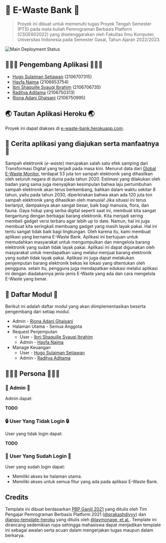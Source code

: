 # 🍃 E-Waste Bank 🍃
> Proyek ini dibuat untuk memenuhi tugas Proyek Tengah Semester (PTS)
> pada mata kuliah Pemrograman Berbasis Platform (CSGE602022) yang
> diselenggarakan oleh Fakultas Ilmu Komputer, Universitas Indonesia
> pada Semester Gasal, Tahun Ajaran 2022/2023.

![Main Deployment Status](https://github.com/E-Waste-Bank/E-Waste-Bank-Web/actions/workflows/dpl.yml/badge.svg?branch=main)

## 👩🏻‍💻 Pengembang Aplikasi 🧑🏻‍💻
- [Hugo Sulaiman Setiawan](https://github.com/hugo-setiawan) (2106707315)
- [Hayfa Najma](https://github.com/HayfaNajma07) (2106653754)
- [Ibni Shaquille Syauqi Ibrahim](https://github.com/IbniShaquille) (2106706735)
- [Raditya Aditama](https://github.com/ratama98) (2106750313)
- [Riona Adani Ghaisani](https://github.com/rionadani) (2106750995)

## 🌏 Tautan Aplikasi Heroku 🌏
Proyek ini dapat diakses di [e-waste-bank.herokuapp.com](https://e-waste-bank.herokuapp.com/).

## 📃 Cerita aplikasi yang diajukan serta manfaatnya 📃
Sampah elektronik (*e-waste*) merupakan salah satu efek samping dari Transformasi Digital yang terjadi pada masa kini. Menurut data dari [Global E-Waste Monitor](https://ewastemonitor.info/), terdapat 53 juta ton sampah elektronik yang dihasilkan oleh seluruh negara di dunia pada tahun 2020. Estimasi yang dilakukan oleh badan yang sama juga menyajikan kesimpulan bahwa laju pertumbuhan sampah elektronik akan terus berkembang, bahkan dalam waktu sekitar 8 tahun, yaitu pada tahun 2030, diperkirakan bahwa akan ada 120 juta ton sampah elektronik yang dihasilkan oleh manusia! Jika situasi ini terus berlanjut, dampaknya akan sangat besar, baik bagi manusia, flora, dan fauna. 
Gaya hidup yang serba digital seperti saat ini, membuat kita sangat bergantung dengan berbagai barang elektronik. Kita menjadi sering membeli gadget versi terbaru agar lebih up to date. Namun, hal ini juga membuat kita seringkali membuang gadget yang masih layak pakai. Hal ini tentu sangat tidak baik bagi lingkungan. Oleh karena itu, kami membuat aplikasi yang bernama E-Waste Bank. Aplikasi ini bertujuan untuk memudahkan masyarakat untuk mengumpulkan dan mengelola barang elektronik yang sudah tidak layak pakai. 
Aplikasi ini dapat digunakan oleh masyarakat untuk mendapatkan uang melalui menjual barang elektronik yang sudah tidak layak pakai. Aplikasi ini juga dapat melakukan penjemputan barang elektronik bekas ke lokasi yang ditentukan oleh pengguna. selain itu, pengguna juga mendapatkan edukasi melalui aplikasi ini dengan diadakannya jenis-jenis E-Waste yang ada dan cara mengelola E-Waste yang benar.

## 👥 Daftar Modul 👥
Berikut ini adalah daftar modul yang akan diimplementasikan beserta pengembang dari setiap modul.
- Admin - [Riona Adani Ghaisani](https://github.com/rionadani)
- Halaman Utama - Semua Anggota
- Request Penjemputan
  - User - [Ibni Shaquille Syauqi Ibrahim](https://github.com/IbniShaquille)
  - Admin - [Hayfa Najma](https://github.com/HayfaNajma07)
- Manage Keuangan
  - User - [Hugo Sulaiman Setiawan](https://github.com/hugo-setiawan)
  - Admin - [Raditya Aditama](https://github.com/ratama98)

## 👩🏻‍💻 Persona 👩🏻‍💻
### 👤 Admin 👤
Admin dapat:

**TODO**

### 🔒 User Yang Tidak Login 🔒
User yang tidak login dapat:

**TODO**

### 🔑 User Yang Sudah Login 🔑
User yang sudah login dapat:
- Memiliki akses ke halaman utama.
- Memiliki akses untuk semua fitur yang ada pada aplikasi E-Waste Bank.

## Credits

Template ini dibuat berdasarkan [PBP Ganjil 2021](https://gitlab.com/PBP-2021/pbp-lab) yang ditulis oleh Tim Pengajar Pemrograman Berbasis Platform 2021 ([@prakashdivyy](https://gitlab.com/prakashdivyy)) dan [django-template-heroku](https://github.com/laymonage/django-template-heroku) yang ditulis oleh [@laymonage, et al.](https://github.com/laymonage). Template ini dirancang sedemikian rupa sehingga mahasiswa dapat menjadikan template ini sebagai awalan serta acuan dalam mengerjakan tugas maupun dalam berkarya.
